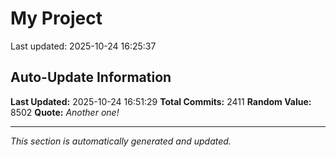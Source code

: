 # My Project


Last updated: 2025-10-24 16:25:37


















































































































































































































































































































































































































































































































































































































































































































































































































































































































































































































































































































































































































































































































































































































































































































































































































































































































































































































































































































































































































































































































































































































































































































































































































































































































































































































































































































































































































































































































## Auto-Update Information

**Last Updated:** 2025-10-24 16:51:29
**Total Commits:** 2411
**Random Value:** 8502
**Quote:** _Another one!_

---
_This section is automatically generated and updated._